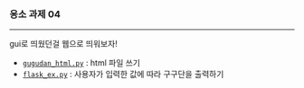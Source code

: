 ### 응소 과제 04

_______

gui로 띄웠던걸 웹으로 띄워보자!


* [`gugudan_html.py`](./gugudan_html.py) : html 파일 쓰기
* [`flask_ex.py`](./flask_ex.py) : 사용자가 입력한 값에 따라 구구단을 출력하기